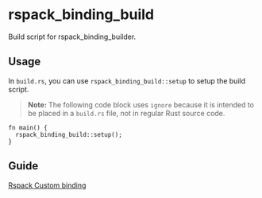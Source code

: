 # rspack_binding_build

Build script for rspack_binding_builder.

## Usage

In `build.rs`, you can use `rspack_binding_build::setup` to setup the build script.

> **Note:** The following code block uses `ignore` because it is intended to be placed in a `build.rs` file, not in regular Rust source code.
```rust,ignore
fn main() {
  rspack_binding_build::setup();
}
```

## Guide

[Rspack Custom binding](https://rspack-contrib.github.io/rspack-rust-book/custom-binding/getting-started/index.html)
